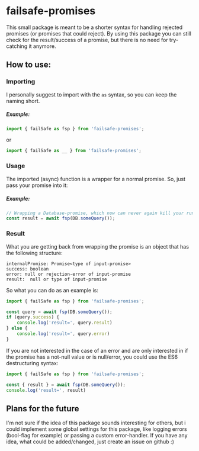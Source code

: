 
# failsafe-promises

This small package is meant to be a shorter syntax for handling rejected promises (or promises that could reject). By using this package you can still check for the result/success of a promise, but there is no need for try-catching it anymore.

## __How to use:__

### Importing
I personally suggest to import with the `as` syntax, so you can keep the naming short.

##### Example:
```js
import { failSafe as fsp } from 'failsafe-promises';
```
or
```js
import { failSafe as __ } from 'failsafe-promises';
```

### Usage
The imported (async) function is a wrapper for a normal promise. So, just pass your promise into it:

##### Example:
```js
// Wrapping a Database-promise, which now can never again kill your runtime-app by rejecting
const result = await fsp(DB.someQuery());
```

### Result
What you are getting back from wrapping the promise is an object that has the following structure:

```
internalPromise: Promise<type of input-promise>
success: boolean
error: null or rejection-error of input-promise
result:  null or type of input-promise
```

So what you can do as an example is:

```js
import { failSafe as fsp } from 'failsafe-promises';

const query = await fsp(DB.someQuery());
if (query.success) {
    console.log('result=', query.result)
} else {
    console.log('result=', query.error)
}
```

If you are not interested in the case of an error and are only interested in if the promise has a not-null value or is null/error, you could use the ES6 destructuring syntax:

```js
import { failSafe as fsp } from 'failsafe-promises';

const { result } = await fsp(DB.someQuery());
console.log('result=', result)
```

## Plans for the future

I'm not sure if the idea of this package sounds interesting for others, but i could implement some global settings for this package, like logging errors (bool-flag for example) or passing a custom error-handler.
If you have any idea, what could be added/changed, just create an issue on github :)
